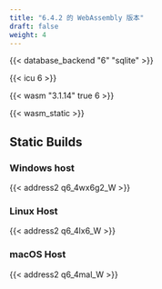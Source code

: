 ```yaml
---
title: "6.4.2 的 WebAssembly 版本"
draft: false
weight: 4
---
```


{{< database_backend "6" "sqlite" >}}

{{< icu 6 >}}

{{< wasm "3.1.14" true 6 >}}

{{< wasm_static >}}

## Static Builds

### Windows host

{{< address2 q6_4wx6g2_W >}}

### Linux Host

{{< address2 q6_4lx6_W >}}

### macOS Host

{{< address2 q6_4mal_W >}}
